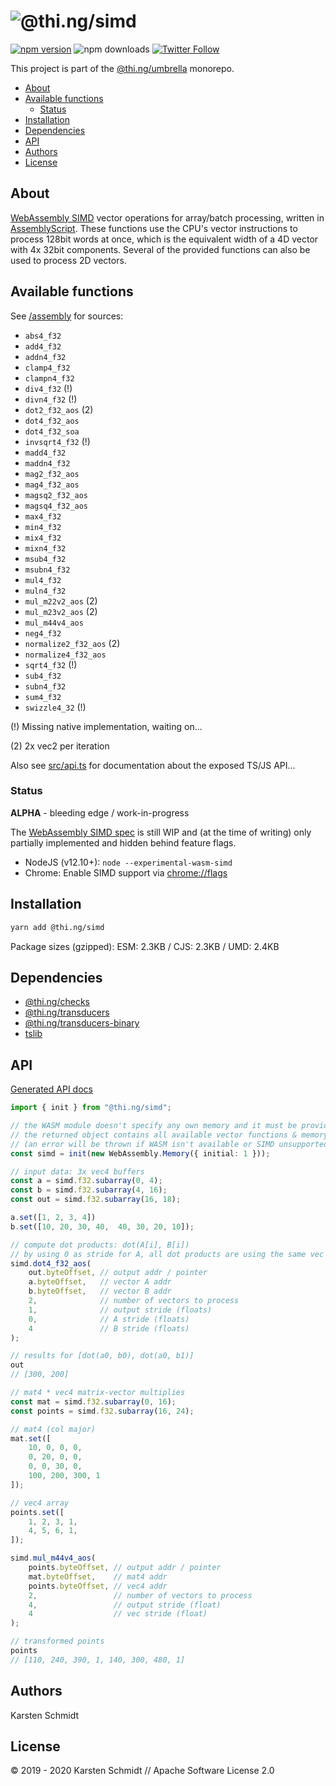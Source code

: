 <!-- This file is generated - DO NOT EDIT! -->

# ![@thi.ng/simd](https://media.thi.ng/umbrella/banners/thing-simd.svg?1584814437)

[![npm version](https://img.shields.io/npm/v/@thi.ng/simd.svg)](https://www.npmjs.com/package/@thi.ng/simd)
![npm downloads](https://img.shields.io/npm/dm/@thi.ng/simd.svg)
[![Twitter Follow](https://img.shields.io/twitter/follow/thing_umbrella.svg?style=flat-square&label=twitter)](https://twitter.com/thing_umbrella)

This project is part of the
[@thi.ng/umbrella](https://github.com/thi-ng/umbrella/) monorepo.

- [About](#about)
- [Available functions](#available-functions)
  - [Status](#status)
- [Installation](#installation)
- [Dependencies](#dependencies)
- [API](#api)
- [Authors](#authors)
- [License](#license)

## About

[WebAssembly SIMD](https://github.com/WebAssembly/simd) vector
operations for array/batch processing, written in
[AssemblyScript](https://docs.assemblyscript.org/). These functions use
the CPU's vector instructions to process 128bit words at once, which is
the equivalent width of a 4D vector with 4x 32bit components. Several of
the provided functions can also be used to process 2D vectors.

## Available functions

See
[/assembly](https://github.com/thi-ng/umbrella/tree/develop/packages/simd/assembly)
for sources:

- `abs4_f32`
- `add4_f32`
- `addn4_f32`
- `clamp4_f32`
- `clampn4_f32`
- `div4_f32` (!)
- `divn4_f32` (!)
- `dot2_f32_aos` (2)
- `dot4_f32_aos`
- `dot4_f32_soa`
- `invsqrt4_f32` (!)
- `madd4_f32`
- `maddn4_f32`
- `mag2_f32_aos`
- `mag4_f32_aos`
- `magsq2_f32_aos`
- `magsq4_f32_aos`
- `max4_f32`
- `min4_f32`
- `mix4_f32`
- `mixn4_f32`
- `msub4_f32`
- `msubn4_f32`
- `mul4_f32`
- `muln4_f32`
- `mul_m22v2_aos` (2)
- `mul_m23v2_aos` (2)
- `mul_m44v4_aos`
- `neg4_f32`
- `normalize2_f32_aos` (2)
- `normalize4_f32_aos`
- `sqrt4_f32` (!)
- `sub4_f32`
- `subn4_f32`
- `sum4_f32`
- `swizzle4_32` (!)

(!) Missing native implementation, waiting on...

(2) 2x vec2 per iteration

Also see
[src/api.ts](https://github.com/thi-ng/umbrella/tree/develop/packages/simd/src/api.ts)
for documentation about the exposed TS/JS API...

### Status

**ALPHA** - bleeding edge / work-in-progress

The [WebAssembly SIMD spec](https://github.com/WebAssembly/simd) is
still WIP and (at the time of writing) only partially implemented and
hidden behind feature flags.

- NodeJS (v12.10+): `node --experimental-wasm-simd`
- Chrome: Enable SIMD support via [chrome://flags](chrome://flags)

## Installation

```bash
yarn add @thi.ng/simd
```

Package sizes (gzipped): ESM: 2.3KB / CJS: 2.3KB / UMD: 2.4KB

## Dependencies

- [@thi.ng/checks](https://github.com/thi-ng/umbrella/tree/develop/packages/checks)
- [@thi.ng/transducers](https://github.com/thi-ng/umbrella/tree/develop/packages/transducers)
- [@thi.ng/transducers-binary](https://github.com/thi-ng/umbrella/tree/develop/packages/transducers-binary)
- [tslib](https://github.com/thi-ng/umbrella/tree/develop/packages/undefined)

## API

[Generated API docs](https://docs.thi.ng/umbrella/simd/)

```ts
import { init } from "@thi.ng/simd";

// the WASM module doesn't specify any own memory and it must be provided by user
// the returned object contains all available vector functions & memory views
// (an error will be thrown if WASM isn't available or SIMD unsupported)
const simd = init(new WebAssembly.Memory({ initial: 1 }));

// input data: 3x vec4 buffers
const a = simd.f32.subarray(0, 4);
const b = simd.f32.subarray(4, 16);
const out = simd.f32.subarray(16, 18);

a.set([1, 2, 3, 4])
b.set([10, 20, 30, 40,  40, 30, 20, 10]);

// compute dot products: dot(A[i], B[i])
// by using 0 as stride for A, all dot products are using the same vec
simd.dot4_f32_aos(
    out.byteOffset, // output addr / pointer
    a.byteOffset,   // vector A addr
    b.byteOffset,   // vector B addr
    2,              // number of vectors to process
    1,              // output stride (floats)
    0,              // A stride (floats)
    4               // B stride (floats)
);

// results for [dot(a0, b0), dot(a0, b1)]
out
// [300, 200]

// mat4 * vec4 matrix-vector multiplies
const mat = simd.f32.subarray(0, 16);
const points = simd.f32.subarray(16, 24);

// mat4 (col major)
mat.set([
    10, 0, 0, 0,
    0, 20, 0, 0,
    0, 0, 30, 0,
    100, 200, 300, 1
]);

// vec4 array
points.set([
    1, 2, 3, 1,
    4, 5, 6, 1,
]);

simd.mul_m44v4_aos(
    points.byteOffset, // output addr / pointer
    mat.byteOffset,    // mat4 addr
    points.byteOffset, // vec4 addr
    2,                 // number of vectors to process
    4,                 // output stride (float)
    4                  // vec stride (float)
);

// transformed points
points
// [110, 240, 390, 1, 140, 300, 480, 1]
```

## Authors

Karsten Schmidt

## License

&copy; 2019 - 2020 Karsten Schmidt // Apache Software License 2.0
